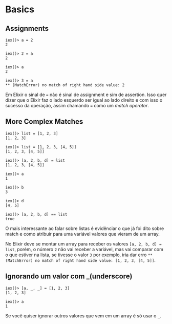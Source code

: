 Basics
==

Assignments
--

    iex()> a = 2
    2

    iex()> 2 = a
    2

    iex()> a
    2

    iex()> 3 = a
    ** (MatchError) no match of right hand side value: 2

Em Elixir o sinal de `=` não é sinal de assignment e sim de assertion. Isso quer dizer que o Elixir faz o lado esquerdo ser igual ao lado direito e com isso o sucesso da operação, assim chamando `=` como um *match operator*.

More Complex Matches
--

    iex()> list = [1, 2, 3]
    [1, 2, 3]

    iex()> list = [1, 2, 3, [4, 5]]
    [1, 2, 3, [4, 5]]

    iex()> [a, 2, b, d] = list
    [1, 2, 3, [4, 5]]

    iex()> a
    1

    iex()> b
    3

    iex()> d
    [4, 5]

    iex()> [a, 2, b, d] == list
    true

O mais interessante ao falar sobre listas é evidênciar o que já foi dito sobre match e como atribuir para uma variável valores que vieram de um array.

No Elixir deve se montar um array para receber os valores `[a, 2, b, d] = list`, porém, o número `2` não vai receber a variável, mas vai comparar com o que estiver na lista, se tivesse o valor `3` por exemplo, iria dar erro `** (MatchError) no match of right hand side value: [1, 2, 3, [4, 5]]`.

Ignorando um valor com _(underscore)
--

    iex()> [a, _, _] = [1, 2, 3]
    [1, 2, 3]

    iex()> a
    1

Se você quiser ignorar outros valores que vem em um array é só usar o `_`.
